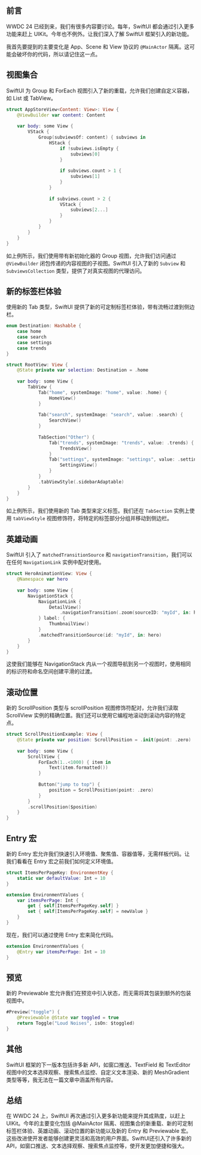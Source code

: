 ## 前言

WWDC 24 已经到来，我们有很多内容要讨论。每年，SwiftUI 都会通过引入更多功能来赶上 UIKit。今年也不例外。让我们深入了解 SwiftUI 框架引入的新功能。

我首先要提到的主要变化是 App、Scene 和 View 协议的 `@MainActor` 隔离。这可能会破坏你的代码，所以请记住这一点。

## 视图集合

SwiftUI 为 Group 和 ForEach 视图引入了新的重载，允许我们创建自定义容器，如 List 或 TabView。

```swift
struct AppStoreView<Content: View>: View {
    @ViewBuilder var content: Content
    
    var body: some View {
        VStack {
            Group(subviewsOf: content) { subviews in
                HStack {
                    if !subviews.isEmpty {
                        subviews[0]
                    }
                    
                    if subviews.count > 1 {
                        subviews[1]
                    }
                }
                
                if subviews.count > 2 {
                    VStack {
                        subviews[2...]
                    }
                }
            }
        }
    }
}
```

如上例所示，我们使用带有新初始化器的 Group 视图，允许我们访问通过 `@ViewBuilder` 闭包传递的内容视图的子视图。SwiftUI 引入了新的 `Subview` 和 `SubviewsCollection` 类型，提供了对真实视图的代理访问。

## 新的标签栏体验

使用新的 Tab 类型，SwiftUI 提供了新的可定制标签栏体验，带有流畅过渡到侧边栏。

```swift
enum Destination: Hashable {
    case home
    case search
    case settings
    case trends
}

struct RootView: View {
    @State private var selection: Destination = .home
    
    var body: some View {
        TabView {
            Tab("home", systemImage: "home", value: .home) {
                HomeView()
            }
            
            Tab("search", systemImage: "search", value: .search) {
                SearchView()
            }
            
            TabSection("Other") {
                Tab("trends", systemImage: "trends", value: .trends) {
                    TrendsView()
                }
                Tab("settings", systemImage: "settings", value: .settings) {
                    SettingsView()
                }
            }
            .tabViewStyle(.sidebarAdaptable)
        }
    }
}
```

如上例所示，我们使用新的 Tab 类型来定义标签。我们还在 `TabSection` 实例上使用 `tabViewStyle` 视图修饰符，将特定的标签部分分组并移动到侧边栏。

## 英雄动画

SwiftUI 引入了 `matchedTransitionSource` 和 `navigationTransition`，我们可以在任何 `NavigationLink` 实例中配对使用。

```swift
struct HeroAnimationView: View {
    @Namespace var hero
    
    var body: some View {
        NavigationStack {
            NavigationLink {
                DetailView()
                    .navigationTransition(.zoom(sourceID: "myId", in: hero))
            } label: {
                ThumbnailView()
            }
            .matchedTransitionSource(id: "myId", in: hero)
        }
    }
}
```

这使我们能够在 NavigationStack 内从一个视图导航到另一个视图时，使用相同的标识符和命名空间创建平滑的过渡。

## 滚动位置

新的 ScrollPosition 类型与 scrollPosition 视图修饰符配对，允许我们读取 ScrollView 实例的精确位置。我们还可以使用它编程地滚动到滚动内容的特定点。

```swift
struct ScrollPositionExample: View {
    @State private var position: ScrollPosition = .init(point: .zero)
    
    var body: some View {
        ScrollView {
            ForEach(1..<1000) { item in
                Text(item.formatted())
            }
            
            Button("jump to top") {
                position = ScrollPosition(point: .zero)
            }
        }
        .scrollPosition($position)
    }
}
```

## Entry 宏

新的 Entry 宏允许我们快速引入环境值、聚焦值、容器值等，无需样板代码。让我们看看在 Entry 宏之前我们如何定义环境值。

```swift
struct ItemsPerPageKey: EnvironmentKey {
    static var defaultValue: Int = 10
}

extension EnvironmentValues {
    var itemsPerPage: Int {
        get { self[ItemsPerPageKey.self] }
        set { self[ItemsPerPageKey.self] = newValue }
    }
}
```

现在，我们可以通过使用 Entry 宏来简化代码。

```swift
extension EnvironmentValues {
    @Entry var itemsPerPage: Int = 10
}
```

## 预览

新的 Previewable 宏允许我们在预览中引入状态，而无需将其包装到额外的包装视图中。

```swift
#Preview("toggle") {
    @Previewable @State var toggled = true
    return Toggle("Loud Noises", isOn: $toggled)
}
```

## 其他

SwiftUI 框架的下一版本包括许多新 API，如窗口推送、TextField 和 TextEditor 视图中的文本选择观察、搜索焦点监控、自定义文本渲染、新的 MeshGradient 类型等等，我无法在一篇文章中涵盖所有内容。

## 总结

在 WWDC 24 上，SwiftUI 再次通过引入更多新功能来提升其成熟度，以赶上 UIKit。今年的主要变化包括 @MainActor 隔离、视图集合的新重载、新的可定制标签栏体验、英雄动画、滚动位置的新功能以及新的 Entry 和 Previewable 宏。这些改进使开发者能够创建更灵活和高效的用户界面。SwiftUI还引入了许多新的API，如窗口推送、文本选择观察、搜索焦点监控等，使开发更加便捷和强大。